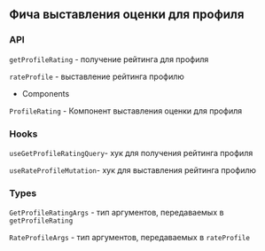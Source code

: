 ## Фича выставления оценки для профиля

### API

`getProfileRating` - получение рейтинга для профиля

`rateProfile` - выставление рейтинга профилю

- Components

`ProfileRating` - Компонент выставления оценки для профиля

### Hooks

`useGetProfileRatingQuery`- хук для получения рейтинга профиля

`useRateProfileMutation`- хук для выставления рейтинга профилю

### Types

`GetProfileRatingArgs` - тип аргументов, передаваемых в `getProfileRating`

`RateProfileArgs` - тип аргументов, передаваемых в `rateProfile`
